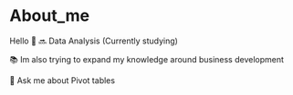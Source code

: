 # About_me
Hello 👋 
🔜 Data Analysis (Currently studying)

📚 Im also trying to expand my knowledge around business development 

💬 Ask me about Pivot tables 
